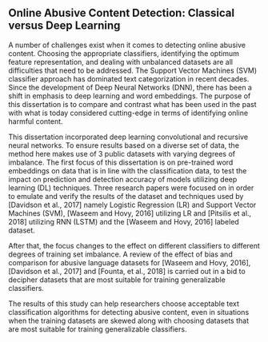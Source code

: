 ## Online Abusive Content Detection: Classical versus Deep Learning
A number of challenges exist when it comes to detecting online abusive content. Choosing the appropriate classifiers, identifying the optimum feature representation, and dealing with unbalanced datasets are all difficulties that need to be addressed. The Support Vector Machines (SVM) classifier approach has dominated text categorization in recent decades. Since the development of Deep Neural Networks (DNN), there has been a shift in emphasis to deep learning and word embeddings. The purpose of this dissertation is to compare and contrast what has been used in the past with what is today considered cutting-edge in terms of identifying online harmful content.

This dissertation incorporated deep learning convolutional and recursive neural networks. To ensure results based on a diverse set of data, the method here makes use of 3 public datasets with varying degrees of imbalance. The first focus of this dissertation is on pre-trained word embeddings on data that is in line with the classification data, to test the impact on prediction and detection accuracy of models utilizing deep learning (DL) techniques. Three research papers were focused on in order to emulate and verify the results of the dataset and techniques used by [Davidson et al., 2017] namely Logistic Regression (LR) and Support Vector Machines (SVM), [Waseem and Hovy, 2016] utilizing LR and [Pitsilis et al., 2018] utilizing RNN (LSTM) and the [Waseem and Hovy, 2016] labeled dataset.

After that, the focus changes to the effect on different classifiers to different degrees of training set imbalance. A review of the effect of bias and comparison for abusive language datasets for [Waseem and Hovy, 2016], [Davidson et al., 2017] and [Founta, et al., 2018] is carried out in a bid to decipher datasets that are most suitable for training generalizable classifiers.

The results of this study can help researchers choose acceptable text classification algorithms for detecting abusive content, even in situations when the training datasets are skewed along with choosing datasets that are most suitable for training generalizable classifiers.
